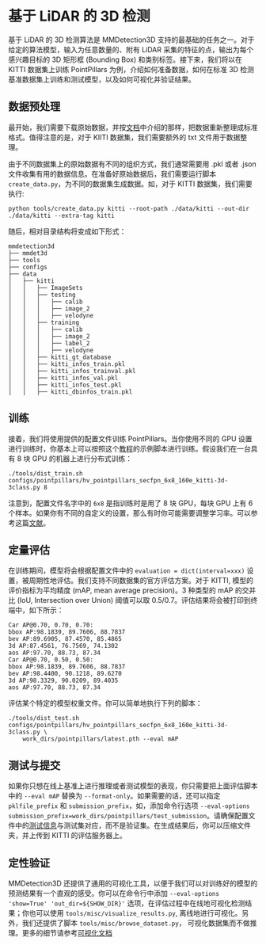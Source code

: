 # 基于 LiDAR 的 3D 检测

基于 LiDAR 的 3D 检测算法是 MMDetection3D 支持的最基础的任务之一。对于给定的算法模型，输入为任意数量的、附有 LiDAR 采集的特征的点，输出为每个感兴趣目标的 3D 矩形框 (Bounding Box) 和类别标签。接下来，我们将以在 KITTI 数据集上训练 PointPillars 为例，介绍如何准备数据，如何在标准 3D 检测基准数据集上训练和测试模型，以及如何可视化并验证结果。

## 数据预处理

最开始，我们需要下载原始数据，并按[文档](https://mmdetection3d.readthedocs.io/zh_CN/latest/data_preparation.html)中介绍的那样，把数据重新整理成标准格式。值得注意的是，对于 KIITI 数据集，我们需要额外的 txt 文件用于数据整理。

由于不同数据集上的原始数据有不同的组织方式，我们通常需要用 .pkl 或者 .json 文件收集有用的数据信息。在准备好原始数据后，我们需要运行脚本 `create_data.py`，为不同的数据集生成数据。如，对于 KITTI 数据集，我们需要执行:

```
python tools/create_data.py kitti --root-path ./data/kitti --out-dir ./data/kitti --extra-tag kitti
```

随后，相对目录结构将变成如下形式：

```
mmdetection3d
├── mmdet3d
├── tools
├── configs
├── data
│   ├── kitti
│   │   ├── ImageSets
│   │   ├── testing
│   │   │   ├── calib
│   │   │   ├── image_2
│   │   │   ├── velodyne
│   │   ├── training
│   │   │   ├── calib
│   │   │   ├── image_2
│   │   │   ├── label_2
│   │   │   ├── velodyne
│   │   ├── kitti_gt_database
│   │   ├── kitti_infos_train.pkl
│   │   ├── kitti_infos_trainval.pkl
│   │   ├── kitti_infos_val.pkl
│   │   ├── kitti_infos_test.pkl
│   │   ├── kitti_dbinfos_train.pkl
```

## 训练

接着，我们将使用提供的配置文件训练 PointPillars。当你使用不同的 GPU 设置进行训练时，你基本上可以按照这个[教程](https://mmdetection3d.readthedocs.io/zh_CN/latest/1_exist_data_model.html)的示例脚本进行训练。假设我们在一台具有 8 块 GPU 的机器上进行分布式训练：

```
./tools/dist_train.sh configs/pointpillars/hv_pointpillars_secfpn_6x8_160e_kitti-3d-3class.py 8
```

注意到，配置文件名字中的 `6x8` 是指训练时是用了 8 块 GPU，每块 GPU 上有 6 个样本。如果你有不同的自定义的设置，那么有时你可能需要调整学习率。可以参考这篇[文献](https://arxiv.org/abs/1706.02677)。

## 定量评估

在训练期间，模型将会根据配置文件中的 `evaluation = dict(interval=xxx)` 设置，被周期性地评估。我们支持不同数据集的官方评估方案。对于 KITTI, 模型的评价指标为平均精度 (mAP, mean average precision)。3 种类型的 mAP 的交并比 (IoU, Intersection over Union) 阈值可以取 0.5/0.7。评估结果将会被打印到终端中，如下所示：

```
Car AP@0.70, 0.70, 0.70:
bbox AP:98.1839, 89.7606, 88.7837
bev AP:89.6905, 87.4570, 85.4865
3d AP:87.4561, 76.7569, 74.1302
aos AP:97.70, 88.73, 87.34
Car AP@0.70, 0.50, 0.50:
bbox AP:98.1839, 89.7606, 88.7837
bev AP:98.4400, 90.1218, 89.6270
3d AP:98.3329, 90.0209, 89.4035
aos AP:97.70, 88.73, 87.34
```

评估某个特定的模型权重文件。你可以简单地执行下列的脚本：

```
./tools/dist_test.sh configs/pointpillars/hv_pointpillars_secfpn_6x8_160e_kitti-3d-3class.py \
    work_dirs/pointpillars/latest.pth --eval mAP
```

## 测试与提交

如果你只想在线上基准上进行推理或者测试模型的表现，你只需要把上面评估脚本中的 `--eval mAP` 替换为 `--format-only`。如果需要的话，还可以指定 `pklfile_prefix` 和 `submission_prefix`，如，添加命令行选项 `--eval-options submission_prefix=work_dirs/pointpillars/test_submission`。请确保配置文件中的[测试信息](https://github.com/open-mmlab/mmdetection3d/blob/master/configs/_base_/datasets/kitti-3d-3class.py#L131)与测试集对应，而不是验证集。在生成结果后，你可以压缩文件夹，并上传到 KITTI 的评估服务器上。

## 定性验证

MMDetection3D 还提供了通用的可视化工具，以便于我们可以对训练好的模型的预测结果有一个直观的感受。你可以在命令行中添加 `--eval-options 'show=True' 'out_dir=${SHOW_DIR}'` 选项，在评估过程中在线地可视化检测结果；你也可以使用 `tools/misc/visualize_results.py`, 离线地进行可视化。另外，我们还提供了脚本 `tools/misc/browse_dataset.py`， 可视化数据集而不做推理。更多的细节请参考[可视化文档](https://mmdetection3d.readthedocs.io/zh_CN/latest/useful_tools.html#id2)
